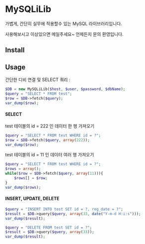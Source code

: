 # MySQLiLib

가볍게, 간단히 실무에 적용할수 있는 MySQL 라이브러리입니다.

사용해보시고 이상있으면 메일주세요~ 언제든지 문의 환영입니다.

## Install

## Usage

간단한 디비 연결 및 SELECT 쿼리 :

```php
$DB = new MySQLiLib($host, $user, $password, $dbName);
$query = "SELECT * FROM test";
$row = $DB->fetch($query);
var_dump($row);
```

#### SELECT

test 테이블의 id = 222 인 데이터 한 행 가져오기

```php
$query = "SELECT * FROM test WHERE id = ?";
$row = $DB->fetch($query, array(222));
var_dump($row);
```

test 테이블의 id = 11 인 데이터 여러 행 가져오기

```php
$query = "SELECT * FROM test WHERE id = ?";
$rows = array();
while($row = $DB->fetch($query, array(11))){
    $rows[] = $row;
}
var_dump($rows);
```

#### INSERT, UPDATE, DELETE

```php
$query = "INSERT INTO test SET id = ?, reg_date = ?";
$result = $DB->query($query, array(33, date("Y-m-d H:i:s")));
var_dump($result);

$query = "DELETE FROM test SET id = ?";
$result = $DB->query($query, array(33));
var_dump($result);
```